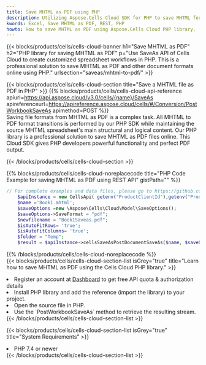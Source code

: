 ```yaml
---
title: Save MHTML as PDF using PHP 
description: Utilizing Aspose.Cells Cloud SDK for PHP to save MHTML format file as PDF format file. 
kwords: Excel, Save MHTML as PDF, REST, PHP
howto: How to save MHTML as PDF using Aspose.Cells Cloud PHP library.
---
```



{{< blocks/products/cells/cells-cloud-banner h1="Save MHTML as PDF" h2="PHP library for saving MHTML as PDF" p="Use SaveAs API of Cells Cloud to create customized spreadsheet workflows in PHP. This is a professional solution to save MHTML as PDF and other document formats online using PHP." urlsection="saveas/mhtml-to-pdf/" >}}

{{< blocks/products/cells/cells-cloud-section  title="Save a MHTML file as PDF in PHP" >}}
{{% blocks/products/cells/cells-cloud-api-reference  apiurl=https://api.aspose.cloud/v3.0/cells/{name}/SaveAs  apireferenceurl=https://apireference.aspose.cloud/cells/#/Conversion/PostWorkbookSaveAs  apimethod=POST %}}
<br/>
Saving file formats from MHTML as PDF is a complex task. All MHTML to PDF format transitions is performed by our PHP SDK while maintaining the source MHTML spreadsheet's main structural and logical content. Our PHP library is a professional solution to save MHTML as PDF files online. This Cloud SDK gives PHP developers powerful functionality and perfect PDF output.

{{< /blocks/products/cells/cells-cloud-section >}}

{{% blocks/products/cells/cells-cloud-noreplacecode title="PHP Code Example for saving MHTML as PDF using REST API" gistPath="" %}}
  
```php
// For complete examples and data files, please go to https://github.com/aspose-cells-cloud/aspose-cells-cloud-php/
    $apiInstance = new CellsApi( getenv("ProductClientId"),getenv("ProductClientSecret") );
    $name ='Book1.mhtml';
    $saveOptions =new \Aspose\Cells\Cloud\Model\SaveOptions();
    $saveOptions->SaveFormat = "pdf";
    $newfilename = "Book1Saveas.pdf";
    $isAutoFitRows= 'true';
    $isAutoFitColumns= 'true';
    $folder = "Temp";
    $result = $apiInstance->cellsSaveAsPostDocumentSaveAs($name, $saveOptions, $newfilename,$isAutoFitRows, $isAutoFitColumns, $folder);
```
  
{{% /blocks/products/cells/cells-cloud-noreplacecode  %}}
<br/>
{{< blocks/products/cells/cells-cloud-section-list isGrey="true"  title="Learn how to save MHTML as PDF using the Cells Cloud PHP library." >}}
<li>Register an account at <a href="https://dashboard.aspose.cloud/">Dashboard</a> to get free API quota & authorization details</li>
<li>Install PHP library and add the reference (import the library) to your project.</li>
<li>Open the source file in PHP.</li>
<li>Use the `PostWorkbookSaveAs` method to retrieve the resulting stream.</li>
{{< /blocks/products/cells/cells-cloud-section-list >}}

{{< blocks/products/cells/cells-cloud-section-list isGrey="true"  title="System Requirements" >}}
<li>PHP 7.4 or newer</li>
{{< /blocks/products/cells/cells-cloud-section-list >}}
